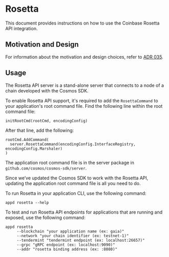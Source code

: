 <!--
order: false
parent:
  order: 2
-->

# Rosetta

This document provides instructions on how to use the Coinbase Rosetta API integration.

## Motivation and Design

For information about the motivation and design choices, refer to [ADR 035](../architecture/adr-035-rosetta-api-support.md).

## Usage

The Rosetta API server is a stand-alone server that connects to a node of a chain developed with the Cosmos SDK. 

To enable Rosetta API support, it's required to add the `RosettaCommand` to your application's root command file.
Find the following line within the root command file:

```
initRootCmd(rootCmd, encodingConfig)
```

After that line, add the following:

```
rootCmd.AddCommand(
  server.RosettaCommand(encodingConfig.InterfaceRegistry, encodingConfig.Marshaler)
)
```


The application root command file is in the server package in `github.com/cosmos/cosmos-sdk/server`.

Since we’ve updated the Cosmos SDK to work with the Rosetta API, updating the application root command file is all you need to do.

To run Rosetta in your application CLI, use the following command:

```
appd rosetta --help
```

To test and run Rosetta API endpoints for applications that are running and exposed, use the following command:

```
appd rosetta
     --blockchain "your application name (ex: gaia)"
     --network "your chain identifier (ex: testnet-1)"
     --tendermint "tendermint endpoint (ex: localhost:26657)"
     --grpc "gRPC endpoint (ex: localhost:9090)"
     --addr "rosetta binding address (ex: :8080)"
```
